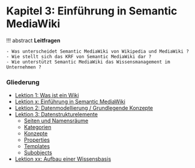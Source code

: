 # Kapitel 3: Einführung in Semantic MediaWiki


!!! abstract
    **Leitfragen**  

    - Was unterscheidet Semantic MediaWiki von Wikipedia und MediaWiki ?
    - Wie stellt sich das KRF von Semantic MediaWiki dar ?
    - Wie unterstützt Semantic MediaWiki das Wissensmanagement im Unternehmen ?



### Gliederung

- [Lektion 1: Was ist ein Wiki](./wiki.md)
- [Lektion x: Einführung in Semantic MediaWiki](./smw.md)
- [Lektion 2: Datenmodellierung / Grundlegende Konzepte](./datamodel.md)
- [Lektion 3: Datenstrukturelemente](./datamodel.md)
    - [Seiten und Namensräume](./page.md)
    - [Kategorien](./categories.md)
    - [Konzepte](./concepts.md)
    - [Properties](./properties.md)
    - [Templates](./templates.md)
    - [Subobjects](./subobjects.md)
- [Lektion xx: Aufbau einer Wissensbasis](...)